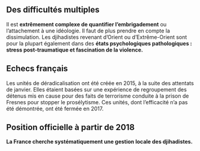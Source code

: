 ## Des difficultés multiples

Il est **extrêmement complexe de quantifier l’embrigadement** ou l’attachement à une idéologie. Il faut de plus prendre en compte la dissimulation.
Les djihadistes revenant d’Orient ou d’Extrême-Orient sont pour la plupart également dans des **états psychologiques pathologiques : stress post-traumatique et fascination de la violence.**

## Echecs français

Les unités de déradicalisation ont été créée en 2015, à la suite des attentats de janvier. Elles étaient basées sur une expérience de regroupement des détenus mis en cause pour des faits de terrorisme conduite à la prison de Fresnes pour stopper le prosélytisme. Ces unités, dont l’efficacité n’a pas été démontrée, ont été fermée en 2017.

## Position officielle à partir de 2018

**La France cherche systématiquement une gestion locale des djihadistes.**